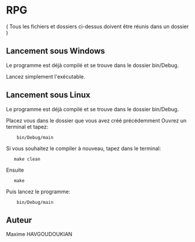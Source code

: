 # RPG
  
 ( Tous les fichiers et dossiers ci-dessus doivent être réunis dans un dossier )

## Lancement sous Windows
  
  Le programme est déjà compilé et se trouve dans le dossier bin/Debug.
  
  Lancez simplement l'exécutable.
  
## Lancement sous Linux
  
  Le programme est déjà compilé et se trouve dans le dossier bin/Debug.
  
  Placez vous dans le dossier que vous avez créé précédemment
  Ouvrez un terminal et tapez:
        
        bin/Debug/main
   
  Si vous souhaitez le compiler à nouveau, tapez dans le terminal:
       
       make clean
  Ensuite
  
       make
  Puis lancez le programme:      
        
        bin/Debug/main
        
     
## Auteur
  Maxime HAVGOUDOUKIAN
